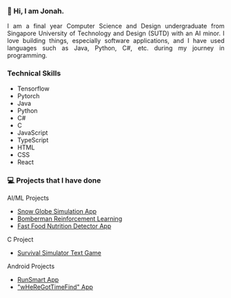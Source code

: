 ### 👋 Hi, I am Jonah. 

<p align="justify">
I am a final year Computer Science and Design undergraduate from Singapore University of Technology and Design (SUTD) with an AI minor. I love building things, especially software applications, and I have used languages such as Java, Python, C#, etc. during my journey in programming. 
</p>

### Technical Skills
- Tensorflow
- Pytorch 
- Java
- Python
- C#
- C
- JavaScript
- TypeScript
- HTML
- CSS
- React

### 💻 Projects that I have done
AI/ML Projects
- [Snow Globe Simulation App](https://github.com/J-onah/SnowGlobe_Project)
- [Bomberman Reinforcement Learning](https://github.com/J-onah/Fast-Food-Nutrition-Detection-Project)
- [Fast Food Nutrition Detector App](https://github.com/J-onah/Fast-Food-Nutrition-Detection-Project)

C Project
- [Survival Simulator Text Game](https://github.com/J-onah/Survival-Simulator)

Android Projects
- [RunSmart App](https://github.com/J-onah/RunSmart)
- ["wHeReGotTimeFind" App](https://github.com/J-onah/wHeReGotTimeFind)


<!--
**J-onah/J-onah** is a ✨ _special_ ✨ repository because its `README.md` (this file) appears on your GitHub profile.

Here are some ideas to get you started:

- 🔭 I’m currently working on ...
- 🌱 I’m currently learning ...
- 👯 I’m looking to collaborate on ...
- 🤔 I’m looking for help with ...
- 💬 Ask me about ...
- 📫 How to reach me: ...
- 😄 Pronouns: ...
- ⚡ Fun fact: ...
-->
